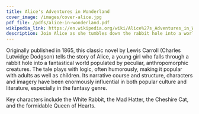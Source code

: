 ```yaml
---
title: Alice's Adventures in Wonderland
cover_image: /images/cover-alice.jpg
pdf_file: /pdfs/alice-in-wonderland.pdf
wikipedia_link: https://en.wikipedia.org/wiki/Alice%27s_Adventures_in_Wonderland
description: Join Alice as she tumbles down the rabbit hole into a world of peculiar creatures and enchanting logic.
---
```

Originally published in 1865, this classic novel by Lewis Carroll (Charles Lutwidge Dodgson) tells the story of Alice, a young girl who falls through a rabbit hole into a fantastical world populated by peculiar, anthropomorphic creatures. The tale plays with logic, often humorously, making it popular with adults as well as children. Its narrative course and structure, characters and imagery have been enormously influential in both popular culture and literature, especially in the fantasy genre.

Key characters include the White Rabbit, the Mad Hatter, the Cheshire Cat, and the formidable Queen of Hearts.
